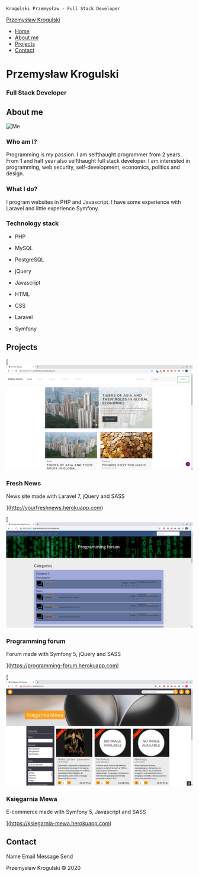     Krogulski Przemysław - Full Stack Developer              

[Przemysław Krogulski](#home)  

*   [Home](#home)
*   [About me](#about)
*   [Projects](#projects)
*   [Contact](#contact)

Przemysław Krogulski
====================

### Full Stack Developer

About me
--------

![Me](images/me-2.png)

### Who am I?

Programming is my passion. I am selfthaught programmer from 2 years. From 1 and half year also selfthaught full stack developer. I am interested in programming, web security, self-development, economics, politics and design.

### What I do?

I program websites in PHP and Javascript. I have some experience with Laravel and little experience Symfony.

### Technology stack

*   PHP
    
*   MySQL
    
*   PostgreSQL
    
*   jQuery
    
*   Javascript
    
*   HTML
    
*   CSS
    
*   Laravel
    
*   Symfony
    

Projects
--------

[![](images/project_1.png)

### Fresh News

News site made with Laravel 7, jQuery and SASS



](http://yourfreshnews.herokuapp.com)

[![](images/programming-forum.png)

### Programming forum

Forum made with Symfony 5, jQuery and SASS



](https://programming-forum.herokuapp.com)

[![](images/ksiegarnia-mewa.png)

### Księgarnia Mewa

E-commerce made with Symfony 5, Javascript and SASS



](https://ksiegarnia-mewa.herokuapp.com)

Contact
-------

 Name   Email    Message  Send 

[](https://github.com/Przemar5)[](https://www.linkedin.com/in/przemys%C5%82aw-krogulski-1081ba1b2/)[](https://www.facebook.com/przemo.dzida)

Przemysław Krogulski © 2020